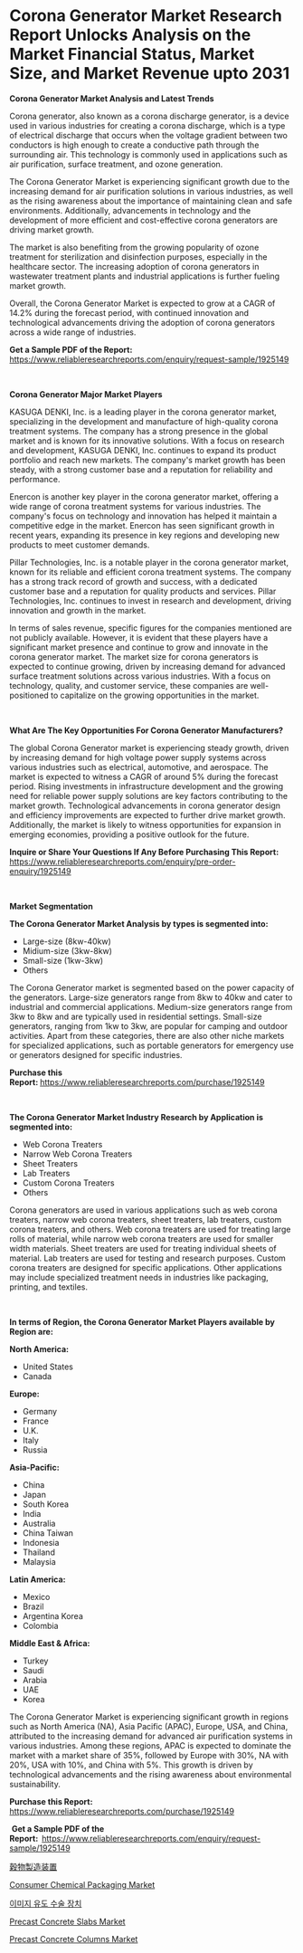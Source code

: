 <p><h1>Corona Generator Market Research Report Unlocks Analysis on the Market Financial Status, Market Size, and Market Revenue upto 2031</h1></p><p><strong>Corona Generator Market Analysis and Latest Trends</strong></p>
<p><p>Corona generator, also known as a corona discharge generator, is a device used in various industries for creating a corona discharge, which is a type of electrical discharge that occurs when the voltage gradient between two conductors is high enough to create a conductive path through the surrounding air. This technology is commonly used in applications such as air purification, surface treatment, and ozone generation.</p><p>The Corona Generator Market is experiencing significant growth due to the increasing demand for air purification solutions in various industries, as well as the rising awareness about the importance of maintaining clean and safe environments. Additionally, advancements in technology and the development of more efficient and cost-effective corona generators are driving market growth.</p><p>The market is also benefiting from the growing popularity of ozone treatment for sterilization and disinfection purposes, especially in the healthcare sector. The increasing adoption of corona generators in wastewater treatment plants and industrial applications is further fueling market growth.</p><p>Overall, the Corona Generator Market is expected to grow at a CAGR of 14.2% during the forecast period, with continued innovation and technological advancements driving the adoption of corona generators across a wide range of industries.</p></p>
<p><strong>Get a Sample PDF of the Report:&nbsp;</strong> <a href="https://www.reliableresearchreports.com/enquiry/request-sample/1925149">https://www.reliableresearchreports.com/enquiry/request-sample/1925149</a></p>
<p>&nbsp;</p>
<p><strong>Corona Generator Major Market Players</strong></p>
<p><p>KASUGA DENKI, Inc. is a leading player in the corona generator market, specializing in the development and manufacture of high-quality corona treatment systems. The company has a strong presence in the global market and is known for its innovative solutions. With a focus on research and development, KASUGA DENKI, Inc. continues to expand its product portfolio and reach new markets. The company's market growth has been steady, with a strong customer base and a reputation for reliability and performance.</p><p>Enercon is another key player in the corona generator market, offering a wide range of corona treatment systems for various industries. The company's focus on technology and innovation has helped it maintain a competitive edge in the market. Enercon has seen significant growth in recent years, expanding its presence in key regions and developing new products to meet customer demands.</p><p>Pillar Technologies, Inc. is a notable player in the corona generator market, known for its reliable and efficient corona treatment systems. The company has a strong track record of growth and success, with a dedicated customer base and a reputation for quality products and services. Pillar Technologies, Inc. continues to invest in research and development, driving innovation and growth in the market.</p><p>In terms of sales revenue, specific figures for the companies mentioned are not publicly available. However, it is evident that these players have a significant market presence and continue to grow and innovate in the corona generator market. The market size for corona generators is expected to continue growing, driven by increasing demand for advanced surface treatment solutions across various industries. With a focus on technology, quality, and customer service, these companies are well-positioned to capitalize on the growing opportunities in the market.</p></p>
<p>&nbsp;</p>
<p><strong>What Are The Key Opportunities For Corona Generator Manufacturers?</strong></p>
<p><p>The global Corona Generator market is experiencing steady growth, driven by increasing demand for high voltage power supply systems across various industries such as electrical, automotive, and aerospace. The market is expected to witness a CAGR of around 5% during the forecast period. Rising investments in infrastructure development and the growing need for reliable power supply solutions are key factors contributing to the market growth. Technological advancements in corona generator design and efficiency improvements are expected to further drive market growth. Additionally, the market is likely to witness opportunities for expansion in emerging economies, providing a positive outlook for the future.</p></p>
<p><strong>Inquire or Share Your Questions If Any Before Purchasing This Report:</strong> <a href="https://www.reliableresearchreports.com/enquiry/pre-order-enquiry/1925149">https://www.reliableresearchreports.com/enquiry/pre-order-enquiry/1925149</a></p>
<p>&nbsp;</p>
<p><strong>Market Segmentation</strong></p>
<p><strong>The Corona Generator Market Analysis by types is segmented into:</strong></p>
<p><ul><li>Large-size (8kw-40kw)</li><li>Midium-size (3kw-8kw)</li><li>Small-size (1kw-3kw)</li><li>Others</li></ul></p>
<p><p>The Corona Generator market is segmented based on the power capacity of the generators. Large-size generators range from 8kw to 40kw and cater to industrial and commercial applications. Medium-size generators range from 3kw to 8kw and are typically used in residential settings. Small-size generators, ranging from 1kw to 3kw, are popular for camping and outdoor activities. Apart from these categories, there are also other niche markets for specialized applications, such as portable generators for emergency use or generators designed for specific industries.</p></p>
<p><strong>Purchase this Report:&nbsp;</strong><a href="https://www.reliableresearchreports.com/purchase/1925149">https://www.reliableresearchreports.com/purchase/1925149</a></p>
<p>&nbsp;</p>
<p><strong>The Corona Generator Market Industry Research by Application is segmented into:</strong></p>
<p><ul><li>Web Corona Treaters</li><li>Narrow Web Corona Treaters</li><li>Sheet Treaters</li><li>Lab Treaters</li><li>Custom Corona Treaters</li><li>Others</li></ul></p>
<p><p>Corona generators are used in various applications such as web corona treaters, narrow web corona treaters, sheet treaters, lab treaters, custom corona treaters, and others. Web corona treaters are used for treating large rolls of material, while narrow web corona treaters are used for smaller width materials. Sheet treaters are used for treating individual sheets of material. Lab treaters are used for testing and research purposes. Custom corona treaters are designed for specific applications. Other applications may include specialized treatment needs in industries like packaging, printing, and textiles.</p></p>
<p>&nbsp;</p>
<p><strong>In terms of Region, the Corona Generator Market Players available by Region are:</strong></p>
<p>
    <p> <strong> North America: </strong>
        <ul>
            <li>United States</li>
            <li>Canada</li>
        </ul>
        </p> 
    <p> <strong> Europe: </strong>
        <ul>
            <li>Germany</li>
            <li>France</li>
            <li>U.K.</li>
            <li>Italy</li>
            <li>Russia</li>
        </ul>
        </p> 
    <p> <strong> Asia-Pacific: </strong>
        <ul>
            <li>China</li>
            <li>Japan</li>
            <li>South Korea</li>
            <li>India</li>
            <li>Australia</li>
            <li>China Taiwan</li>
            <li>Indonesia</li>
            <li>Thailand</li>
            <li>Malaysia</li>
        </ul>
        </p> 
    <p> <strong> Latin America: </strong>
        <ul>
            <li>Mexico</li>
            <li>Brazil</li>
            <li>Argentina Korea</li>
            <li>Colombia</li>
        </ul>
        </p> 
    <p> <strong> Middle East & Africa: </strong>
        <ul>
            <li>Turkey</li>
            <li>Saudi</li>
            <li>Arabia</li>
            <li>UAE</li>
            <li>Korea</li>
        </ul>
    </p>
    </p>
<p><p>The Corona Generator Market is experiencing significant growth in regions such as North America (NA), Asia Pacific (APAC), Europe, USA, and China, attributed to the increasing demand for advanced air purification systems in various industries. Among these regions, APAC is expected to dominate the market with a market share of 35%, followed by Europe with 30%, NA with 20%, USA with 10%, and China with 5%. This growth is driven by technological advancements and the rising awareness about environmental sustainability.</p></p>
<p><strong>Purchase this Report: </strong><a href="https://www.reliableresearchreports.com/purchase/1925149">https://www.reliableresearchreports.com/purchase/1925149</a></p>
<p>&nbsp;<strong>Get a Sample PDF of the Report:&nbsp;&nbsp;</strong><a href="https://www.reliableresearchreports.com/enquiry/request-sample/1925149">https://www.reliableresearchreports.com/enquiry/request-sample/1925149</a></p>
<p><strong></strong></p>
<p><p><a href="https://medium.com/@ozar19732009/%E3%82%B7%E3%83%AA%E3%82%A2%E3%83%AB%E7%94%9F%E7%94%A3%E8%A8%AD%E5%82%99%E5%B8%82%E5%A0%B4%E3%81%AE%E8%A6%8F%E6%A8%A1%E3%81%AF-%E4%B8%96%E7%95%8C%E3%81%AE%E7%94%A3%E6%A5%AD%E3%81%A7%E6%9C%80%E9%81%A9%E3%81%AA%E3%83%9E%E3%83%BC%E3%82%B1%E3%83%86%E3%82%A3%E3%83%B3%E3%82%B0%E3%83%81%E3%83%A3%E3%83%8D%E3%83%AB%E3%82%92%E7%A4%BA%E3%81%97%E3%81%A6%E3%81%84%E3%81%BE%E3%81%99-611ee2806d75">穀物製造装置</a></p><p><a href="https://iodized-pantydraco-05c.notion.site/Consumer-Chemical-Packaging-Market-Research-Report-The-Key-To-Successful-Business-Strategy-Forecast-424133a68cc74281b7ae8b82bb947f9f">Consumer Chemical Packaging Market</a></p><p><a href="https://medium.com/@bentleemidoriestelle7o/%EC%9D%B4%EB%AF%B8%EC%A7%80-%EC%95%88%EB%82%B4-%EC%88%98%EC%88%A0-%EC%9E%A5%EC%B9%98-%EC%8B%9C%EC%9E%A5%EC%9D%80-%EC%8B%9C%EC%9E%A5-%EC%A0%90%EC%9C%A0%EC%9C%A8-%EC%8B%9C%EC%9E%A5-%EB%8F%99%ED%96%A5-%EB%B0%8F-%EC%8B%9C%EC%9E%A5-%EC%84%B1%EC%9E%A5%EC%97%90-%EB%8C%80%ED%95%9C-%EC%A0%95%EB%B3%B4%EB%A5%BC-%EC%A0%9C%EA%B3%B5%ED%95%A9%EB%8B%88%EB%8B%A4-6c0f1d542ef7">이미지 유도 수술 장치</a></p><p><a href="https://view.publitas.com/reportprime-1/precast-concrete-slabs-market-insights-market-players-and-forecast-till-2031/">Precast Concrete Slabs Market</a></p><p><a href="https://view.publitas.com/reportprime-1/precast-concrete-columns-market-size-market-trends-and-growth-outlook-forecasted-for-period-from-2024-to-2031/">Precast Concrete Columns Market</a></p></p>